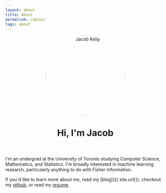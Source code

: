 ```yaml
---
layout: about
title: About
permalink: /about/
tags: about
---
```


<div style="text-align:center;">
  <img src="{{ site.baseurl }}/images/about/me.jpg" alt="Jacob Kelly"
    style="
      width: 250px;
      border-radius: 50%;
    "/>
</div>

<header class="post-header, page-header">
  <h1 class="h2">Hi, I'm Jacob</h1>
</header>

I'm an undergrad at the University of Toronto studying Computer Science,
Mathematics, and Statistics. I'm broadly interested in machine learning research,
particularly anything to do with Fisher Information.

If you'd like to learn more about me, read my [blog]({{ site.url}}), checkout my <a href="https://github.com/{{ site.github_username }}" target="_blank">github</a>, or read my <a href="{{ site.base_url }}/images/resume/Jacob-Kelly-Resume.pdf" target="_blank">resume</a>.
